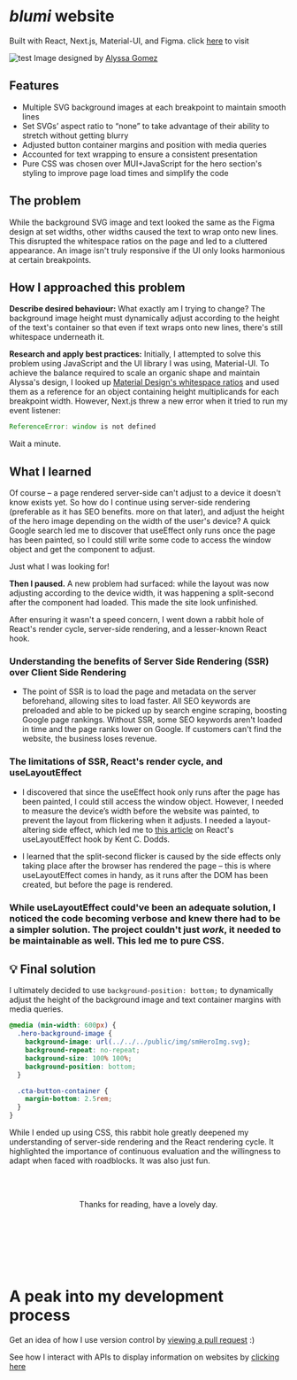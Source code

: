 # <em>blumi</em> website

Built with React, Next.js, Material-UI, and Figma. click [here](blumidesign.ca) to visit

![test](/public/img/blumiGif.gif)
Image designed by [Alyssa Gomez](https://www.linkedin.com/in/alyssagomez29/)

## Features

- Multiple SVG background images at each breakpoint to maintain smooth lines
- Set SVGs’ aspect ratio to “none” to take advantage of their ability to stretch without getting blurry
- Adjusted button container margins and position with media queries
- Accounted for text wrapping to ensure a consistent presentation
- Pure CSS was chosen over MUI+JavaScript for the hero section's styling to improve page load times and simplify the code

<!-- ![](https://cdn.jsdelivr.net/gh/devicons/devicon/icons/react/react-original-wordmark.svg)

<img src="https://cdn.jsdelivr.net/gh/devicons/devicon/icons/react/react-original-wordmark.svg" width="70" height="auto" display="inline"  />

<img src="https://cdn.jsdelivr.net/gh/devicons/devicon/icons/nextjs/nextjs-original-wordmark.svg" width="70" height="auto" display="inline"  /> -->

<!-- ![Author](https://img.shields.io/badge/LinkedIn-blue?logo=linkedin&abelColorblue) -->

## The problem

While the background SVG image and text looked the same as the Figma design at set widths, other widths caused the text to wrap onto new lines. This disrupted the whitespace ratios on the page and led to a cluttered appearance. An image isn't truly responsive if the UI only looks harmonious at certain breakpoints. 


## How I approached this problem

<strong>Describe desired behaviour:</strong> What exactly am I trying to change? The background image height must dynamically adjust according to the height of the text's container so that even if text wraps onto new lines, there's still whitespace underneath it.


<strong>Research and apply best practices:</strong> Initially, I attempted to solve this problem using JavaScript and the UI library I was using, Material-UI. To achieve the balance required to scale an organic shape and maintain Alyssa's design, I looked up [Material Design's whitespace ratios](https://m2.material.io/design/layout/spacing-methods.html) and used them as a reference for an object containing height multiplicands for each breakpoint width. However, Next.js threw a new error when it tried to run my event listener:

```javascript
ReferenceError: window is not defined
```

Wait a minute. 

## What I learned

Of course – a page rendered server-side can't adjust to a device it doesn't know exists yet. So how do I continue using server-side rendering (preferable as it has SEO benefits. more on that later), and adjust the height of the hero image depending on the width of the user's device? A quick Google search led me to discover that useEffect only runs once the page has been painted, so I could still write some code to access the window object and get the component to adjust.

Just what I was looking for!

<strong>Then I paused.</strong> A new problem had surfaced: while the layout was now adjusting according to the device width, it was happening a split-second after the component had loaded. This made the site look unfinished.

After ensuring it wasn't a speed concern, I went down a rabbit hole of React's render cycle, server-side rendering, and a lesser-known React hook.


### Understanding the benefits of Server Side Rendering (SSR) over Client Side Rendering

- The point of SSR is to load the page and metadata on the server beforehand, allowing sites to load faster. All SEO keywords are preloaded and able to be picked up by search engine scraping, boosting Google page rankings. Without SSR, some SEO keywords aren't loaded in time and the page ranks lower on Google. If customers can't find the website, the business loses revenue.

### The limitations of SSR, React's render cycle, and useLayoutEffect

- I discovered that since the useEffect hook only runs after the page has been painted, I could still access the window object. However, I needed to measure the device’s width before the website was painted, to prevent the layout from flickering when it adjusts. I needed a layout-altering side effect, which led me to [this article](https://kentcdodds.com/blog/useeffect-vs-uselayouteffect) on React's useLayoutEffect hook by Kent C. Dodds.

- I learned that the split-second flicker is caused by the side effects only taking place after the browser has rendered the page – this is where useLayoutEffect comes in handy, as it runs after the DOM has been created, but before the page is rendered.


### While useLayoutEffect could've been an adequate solution, I noticed the code becoming verbose and knew there had to be a simpler solution. The project couldn't just <em>work</em>, it needed to be maintainable as well. This led me to pure CSS.

## 💡 Final solution

I ultimately decided to use ```background-position: bottom;``` to dynamically adjust the height of the background image and text container margins with media queries.

```css
@media (min-width: 600px) {
  .hero-background-image {
    background-image: url(../../../public/img/smHeroImg.svg);
    background-repeat: no-repeat;
    background-size: 100% 100%;
    background-position: bottom;
  }

  .cta-button-container {
    margin-bottom: 2.5rem;
  }
}
```

While I ended up using CSS, this rabbit hole greatly deepened my understanding of server-side rendering and the React rendering cycle. It highlighted the importance of continuous evaluation and the willingness to adapt when faced with roadblocks. It was also just fun.

<br></br>
<div align="center">Thanks for reading, have a lovely day.</div>
<br></br>
<br></br>
<br></br>




# A peak into my development process

Get an idea of how I use version control by [viewing a pull request](https://github.com/tiganabryan/blumi-nextjs/pull/14) :)

See how I interact with APIs to display information on websites by [clicking here](https://github.com/tiganabryan/goalTrackerBE/blob/master/routes/controllers/goalTrackerController.js)

<!-- ---

## run on localhost

- Install dependencies: `yarn install`
- Start the server: `yarn run dev`
- Build on production: `yarn run build`

## built with

- React
- MUI
- NextJS
- Figma -->
